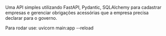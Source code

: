 Uma API simples utilizando FastAPI, Pydantic, SQLAlchemy para cadastrar
empresas e gerenciar obrigações acessórias que a empresa precisa declarar para o
governo.

Para rodar use: 
uvicorn main:app --reload

